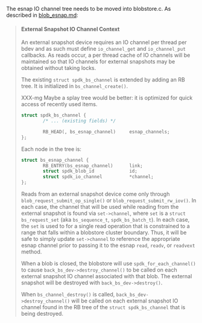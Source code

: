 The esnap IO channel tree needs to be moved into blobstore.c.  As described in
[blob_esnap.md](../doc/blob_esnap.md):

> #### External Snapshot IO Channel Context
>
> An external snapshot device requires an IO channel per thread per bdev and as such must define
> `io_channel_get` and `io_channel_put` callbacks. As reads occur, a per thread cache of IO channels
> will be maintained so that IO channels for external snapshots may be obtained without taking locks.
>
> The existing `struct spdk_bs_channel` is extended by adding an RB tree. It is initialized in
> `bs_channel_create()`.
>
> XXX-mg Maybe a splay tree would be better: it is optimized for quick access of recently used items.
>
> ```c
> struct spdk_bs_channel {
>         /* ... (existing fields) */
>
>         RB_HEAD(, bs_esnap_channel)     esnap_channels;
> };
> ```
>
> Each node in the tree is:
>
> ```c
> struct bs_esnap_channel {
>         RB_ENTRY(bs_esnap_channel)      link;
>         struct spdk_blob_id             id;
>         struct spdk_io_channel          *channel;
> };
> ```
>
> Reads from an external snapshot device come only through `blob_request_submit_op_single()` or
> `blob_request_submit_rw_iov()`. In each case, the channel that will be used while reading from the
> external snapshot is found via `set->channel`, where `set` is a `struct bs_request_set` (aka
> `bs_sequence_t`, `spdk_bs_batch_t`).  In each case, the `set` is used to for a single read operation
> that is constrained to a range that falls within a blobstore cluster boundary.  Thus, it will be
> safe to simply update `set->channel` to reference the appropriate esnap channel prior to passing it
> to the esnap `read`, `readv`, or `readvext` method.
>
> When a blob is closed, the blobstore will use `spdk_for_each_channel()` to cause
> `back_bs_dev->destroy_channel()` to be called on each external snapshot IO channel associated with
> that blob. The external snapshot will be destroyed with `back_bs_dev->destroy()`.
>
> When `bs_channel_destroy()` is called, `back_bs_dev->destroy_channel()` will be called on each
> external snapshot IO channel found in the RB tree of the `struct spdk_bs_channel` that is being
> destroyed.
